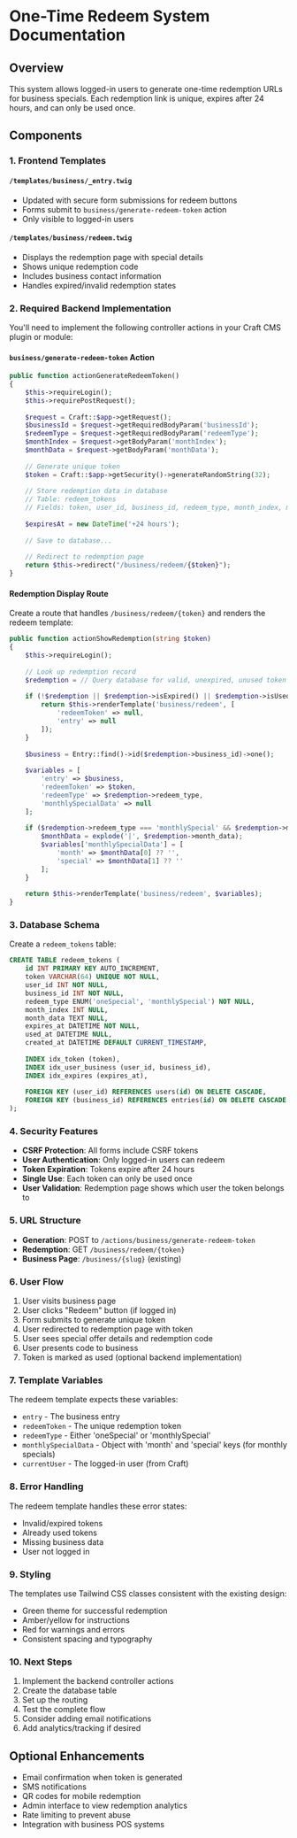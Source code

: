 # One-Time Redeem System Documentation

## Overview

This system allows logged-in users to generate one-time redemption URLs for business specials. Each redemption link is unique, expires after 24 hours, and can only be used once.

## Components

### 1. Frontend Templates

#### `/templates/business/_entry.twig`
- Updated with secure form submissions for redeem buttons
- Forms submit to `business/generate-redeem-token` action
- Only visible to logged-in users

#### `/templates/business/redeem.twig`
- Displays the redemption page with special details
- Shows unique redemption code
- Includes business contact information
- Handles expired/invalid redemption states

### 2. Required Backend Implementation

You'll need to implement the following controller actions in your Craft CMS plugin or module:

#### `business/generate-redeem-token` Action
```php
public function actionGenerateRedeemToken()
{
    $this->requireLogin();
    $this->requirePostRequest();
    
    $request = Craft::$app->getRequest();
    $businessId = $request->getRequiredBodyParam('businessId');
    $redeemType = $request->getRequiredBodyParam('redeemType');
    $monthIndex = $request->getBodyParam('monthIndex');
    $monthData = $request->getBodyParam('monthData');
    
    // Generate unique token
    $token = Craft::$app->getSecurity()->generateRandomString(32);
    
    // Store redemption data in database
    // Table: redeem_tokens
    // Fields: token, user_id, business_id, redeem_type, month_index, month_data, expires_at, used_at, created_at
    
    $expiresAt = new DateTime('+24 hours');
    
    // Save to database...
    
    // Redirect to redemption page
    return $this->redirect("/business/redeem/{$token}");
}
```

#### Redemption Display Route
Create a route that handles `/business/redeem/{token}` and renders the redeem template:

```php
public function actionShowRedemption(string $token)
{
    $this->requireLogin();
    
    // Look up redemption record
    $redemption = // Query database for valid, unexpired, unused token
    
    if (!$redemption || $redemption->isExpired() || $redemption->isUsed()) {
        return $this->renderTemplate('business/redeem', [
            'redeemToken' => null,
            'entry' => null
        ]);
    }
    
    $business = Entry::find()->id($redemption->business_id)->one();
    
    $variables = [
        'entry' => $business,
        'redeemToken' => $token,
        'redeemType' => $redemption->redeem_type,
        'monthlySpecialData' => null
    ];
    
    if ($redemption->redeem_type === 'monthlySpecial' && $redemption->month_data) {
        $monthData = explode('|', $redemption->month_data);
        $variables['monthlySpecialData'] = [
            'month' => $monthData[0] ?? '',
            'special' => $monthData[1] ?? ''
        ];
    }
    
    return $this->renderTemplate('business/redeem', $variables);
}
```

### 3. Database Schema

Create a `redeem_tokens` table:

```sql
CREATE TABLE redeem_tokens (
    id INT PRIMARY KEY AUTO_INCREMENT,
    token VARCHAR(64) UNIQUE NOT NULL,
    user_id INT NOT NULL,
    business_id INT NOT NULL,
    redeem_type ENUM('oneSpecial', 'monthlySpecial') NOT NULL,
    month_index INT NULL,
    month_data TEXT NULL,
    expires_at DATETIME NOT NULL,
    used_at DATETIME NULL,
    created_at DATETIME DEFAULT CURRENT_TIMESTAMP,
    
    INDEX idx_token (token),
    INDEX idx_user_business (user_id, business_id),
    INDEX idx_expires (expires_at),
    
    FOREIGN KEY (user_id) REFERENCES users(id) ON DELETE CASCADE,
    FOREIGN KEY (business_id) REFERENCES entries(id) ON DELETE CASCADE
);
```

### 4. Security Features

- **CSRF Protection**: All forms include CSRF tokens
- **User Authentication**: Only logged-in users can redeem
- **Token Expiration**: Tokens expire after 24 hours
- **Single Use**: Each token can only be used once
- **User Validation**: Redemption page shows which user the token belongs to

### 5. URL Structure

- **Generation**: POST to `/actions/business/generate-redeem-token`
- **Redemption**: GET `/business/redeem/{token}`
- **Business Page**: `/business/{slug}` (existing)

### 6. User Flow

1. User visits business page
2. User clicks "Redeem" button (if logged in)
3. Form submits to generate unique token
4. User redirected to redemption page with token
5. User sees special offer details and redemption code
6. User presents code to business
7. Token is marked as used (optional backend implementation)

### 7. Template Variables

The redeem template expects these variables:

- `entry` - The business entry
- `redeemToken` - The unique redemption token
- `redeemType` - Either 'oneSpecial' or 'monthlySpecial'
- `monthlySpecialData` - Object with 'month' and 'special' keys (for monthly specials)
- `currentUser` - The logged-in user (from Craft)

### 8. Error Handling

The redeem template handles these error states:

- Invalid/expired tokens
- Already used tokens
- Missing business data
- User not logged in

### 9. Styling

The templates use Tailwind CSS classes consistent with the existing design:

- Green theme for successful redemption
- Amber/yellow for instructions
- Red for warnings and errors
- Consistent spacing and typography

### 10. Next Steps

1. Implement the backend controller actions
2. Create the database table
3. Set up the routing
4. Test the complete flow
5. Consider adding email notifications
6. Add analytics/tracking if desired

## Optional Enhancements

- Email confirmation when token is generated
- SMS notifications
- QR codes for mobile redemption
- Admin interface to view redemption analytics
- Rate limiting to prevent abuse
- Integration with business POS systems